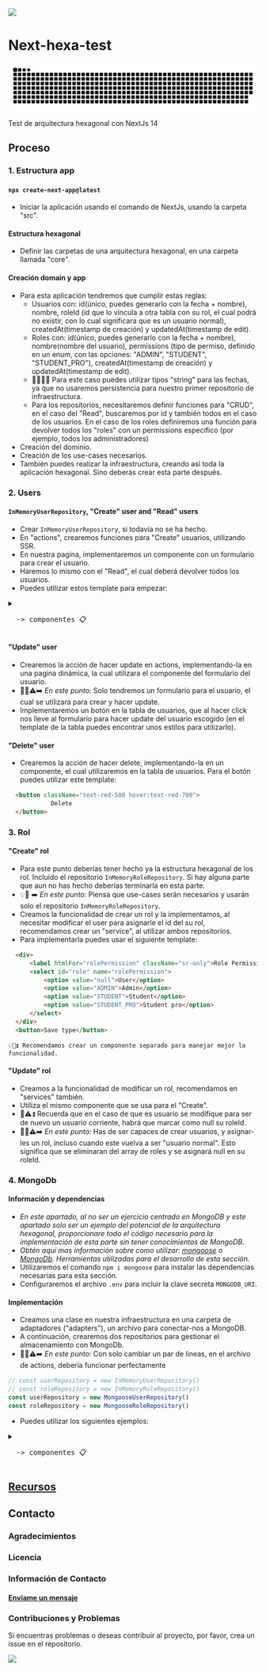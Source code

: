 <img src="https://user-images.githubusercontent.com/73097560/115834477-dbab4500-a447-11eb-908a-139a6edaec5c.gif">

# Next-hexa-test
<a href="https://github.com/SKRTEEEEEE">
<div align="center">
  <img  src="https://github.com/SKRTEEEEEE/SKRTEEEEEE/blob/main/resources/img/grid-snake.svg"
       alt="snake" />
</div>
</a>
Test de arquitectura hexagonal con NextJs 14

## Proceso

### 1. Estructura app
#### `npx create-next-app@latest`
- Iniciar la aplicación usando el comando de NextJs, usando la carpeta "src".
#### Estructura hexagonal
- Definir las carpetas de una arquitectura hexagonal, en una carpeta llamada "core".
#### Creación domain y app
- Para esta aplicación tendremos que cumplir estas reglas:
  - Usuarios con: id(único, puedes generarlo con la fecha + nombre), nombre, roleId (id que lo vincula a otra tabla con su rol, el cual podrá no existir, con lo cual significara que es un usuario normal), createdAt(timestamp de creación) y updatedAt(timestamp de edit).
  - Roles con: id(único, puedes generarlo con la fecha + nombre), nombre(nombre del usuario), permissions (tipo de permiso, definido en un enum, con las opciones: "ADMIN", "STUDENT", "STUDENT_PRO"), createdAt(timestamp de creación) y updatedAt(timestamp de edit).
  - 🙋‍♂️💡⏫ Para este caso puedes utilizar tipos "string" para las fechas, ya que no usaremos persistencia para nuestro primer repositorio de infraestructura.
  - Para los repositorios, necesitaremos definir funciones para "CRUD", en el caso del "Read", buscaremos por id y también todos en el caso de los usuarios. En el caso de los roles definiremos una función para devolver todos los "roles" con un permissions especifico (por ejemplo, todos los administradores)
- Creación del dominio.
- Creación de los use-cases necesarios.
- También puedes realizar la infraestructura, creando así toda la aplicación hexagonal. Sino deberás crear esta parte después.
### 2. Users
#### `InMemoryUserRepository`, "Create" user and "Read" users
- Crear `InMemoryUserRepository`, si todavía no se ha hecho.
- En "actions", crearemos funciones para "Create" usuarios, utilizando SSR.
- En nuestra pagina, implementaremos un componente con un formulario para crear el usuario.
- Haremos lo mismo con el "Read", el cual deberá devolver todos los usuarios. 
- Puedes utilizar estos template para empezar:
<details>
<summary><pre>  -> componentes 📋</pre></summary>

```html 
  <!-- Componente Create -->
  <div>
      <h2 className="text-2xl font-bold mb-4">Create User</h2>
      <form className="flex h-20 items-center space-x-4">
        <div className="flex space-x-10 h-20 items-center">
          <label htmlFor="name" className="block font-medium text-gray-700">
            Name
          </label>
          <input
            type="text"
            id="name"
            name="name"
            className="mt-1 block w-full p-4 rounded-md border-gray-300 shadow-sm focus:border-primary focus:ring-primary sm:text-sm"
          />
        </div>
        <button
          className="inline-flex items-center px-4 py-4 border border-transparent hover:border-gray-800  text-sm font-medium rounded-md shadow-sm shadow-gray-300 hover:shadow-lg text-gray-500 bg-primary hover:bg-primary-dark focus:outline-none focus:ring-2 focus:ring-offset-2 focus:ring-primary"
        >
          Create User
        </button>
      </form>
    </div>
```

```html
  <!-- Pagina -->
  <main  className="container h-dvh mx-auto py-8 px-4 sm:px-6 lg:px-8">
    <div className="grid grid-cols-1 md:grid-cols-2 gap-8">
    <UserForm/>
    <!-- <UsersTable/> Componente para el "Read" -->
    </div>
  </main>
```

```html
  <!-- Componente Read -->
  <div className="p-6 bg-white shadow-md rounded-lg">
      <h2 className="text-3xl font-semibold mb-6 text-gray-800">Users</h2>
      <div className="overflow-x-auto">
        <table className="min-w-full bg-white border border-gray-300 rounded-lg">
          <thead className="bg-gray-100">
            <tr >
              <th
                scope="col"
                className="px-2 xl:px-6 py-3 text-left text-xs font-semibold text-gray-700 uppercase tracking-wider"
              >
                Name
              </th>
              <th
                scope="col"
                className="px-2 xl:px-6 py-3 text-left text-xs font-semibold text-gray-700 uppercase tracking-wider"
              >
                Edit
              </th>
              <!--Otras acciones-->
            </tr>
          </thead>
          <tbody className="bg-white divide-y divide-gray-200">
            <!--Por cada usuario-->
              <tr className="hover:bg-gray-50">
                <td className="px-2 xl:px-6 py-4 whitespace-nowrap text-sm text-gray-900">
                  [nombre]
                </td>
                <td className="px-2 xl:px-6 py-4 whitespace-nowrap">
                  <a
                    className="text-blue-600 hover:text-blue-800 font-medium"
                  >
                    Edit
                  </Link>
                </td>
                <!--Futuras acciones-->
              </tr>
            <!---->
          </tbody>
        </table>
      </div>
    </div>
```
</details>

#### "Update" user
- Crearemos la acción de hacer update en actions, implementando-la en una pagina dinámica, la cual utilizara el componente del formulario del usuario.
- 🧑‍🎓⚠️➡️ _En este punto:_ Solo tendremos un formulario para el usuario, el cual se utilizara para crear y hacer update.
- Implementaremos un botón en la tabla de usuarios, que al hacer click nos lleve al formulario para hacer update del usuario escogido (en el template de la tabla puedes encontrar unos estilos para utilizarlo).
#### "Delete" user
- Crearemos la acción de hacer delete, implementando-la en un componente, el cual utilizaremos en la tabla de usuarios. Para el botón puedes utilizar este template:
```html
  <button className="text-red-500 hover:text-red-700">
            Delete
  </button>
```
### 3. Rol
#### "Create" rol
- Para este punto deberías tener hecho ya la estructura hexagonal de los rol. Incluido el repositorio `InMemoryRoleRepository`. Si hay alguna parte que aun no has hecho deberías terminarla en esta parte.
- 💡🧠 ➡️ _En este punto:_ Piensa que use-cases serán necesarios y usarán solo el repositorio `InMemoryRoleRepository`.
- Creamos la funcionalidad de crear un rol y la implementamos, al necesitar modificar el user para asignarle el id del su rol, recomendamos crear un "service", al utilizar ambos repositorios.
- Para implementarla puedes usar el siguiente template:
```html
  <div>
      <label htmlFor="rolePermission" className="sr-only">Role Permission</label>
      <select id="role" name="rolePermission">
          <option value="null">User</option>
          <option value="ADMIN">Admin</option>
          <option value="STUDENT">Student</option>
          <option value="STUDENT_PRO">Student pro</option>
      </select>
  </div>
  <button>Save type</button>
```

    💡🧠⏫ Recomendamos crear un componente separado para manejar mejor la funcionalidad.
#### "Update" rol
- Creamos a la funcionalidad de modificar un rol, recomendamos en "services" también.
- Utiliza el mismo componente que se usa para el "Create".
- 🧠⚠️⏫ Recuerda que en el caso de que es usuario se modifique para ser de nuevo un usuario corriente, habrá que marcar como null su roleId.
- 🧑‍🎓⚠️➡️ _En este punto:_ Has de ser capaces de crear usuarios, y asignar-les un rol, incluso cuando este vuelva a ser "usuario normal". Esto significa que se eliminaran del array de roles y se asignará null en su roleId.

### 4. MongoDb
#### Información y dependencias
- _En este apartado, al no ser un ejercicio centrado en MongoDB y este apartado solo ser un ejemplo del potencial de la arquitectura hexagonal, proporcionare todo el código necesario para la implementación de esta parte sin tener conocimientos de MongoDB._
- _Obtén aquí mas información sobre como utilizar: [mongoose](https://mongoosejs.com/) o [MongoDb](https://www.mongodb.com/docs/). Herramientas utilizadas para el desarrollo de esta sección._
- Utilizaremos el comando `npm i mongoose` para instalar las dependencias necesarias para esta sección.
- Configuraremos el archivo `.env` para incluir la clave secreta `MONGODB_URI`.
#### Implementación
- Creamos una clase en nuestra infraestructura en una carpeta de adaptadores ("adapters"), un archivo para conectar-nos a MongoDB.
- A continuación, crearemos dos repositorios para gestionar el almacenamiento con MongoDb.
- 🧑‍🎓⚠️➡️ _En este punto:_ Con solo cambiar un par de lineas, en el archivo de actions, debería funcionar perfectamente 
```ts
// const userRepository = new InMemoryUserRepository()
// const roleRepository = new InMemoryRoleRepository()
const userRepository = new MongooseUserRepository()
const roleRepository = new MongooseRoleRepository()
```
- Puedes utilizar los siguientes ejemplos:
<details>
<summary><pre>  -> componentes 📋</pre></summary>


```ts
//src/core/infrastructure/adapters/mongo-db-connection.ts
import mongoose, { Connection } from 'mongoose';

type DBConnection = {
    isConnected: boolean;
  }

export const connectToDB = async ():Promise<Connection> => {
  const connection: DBConnection = {isConnected: false};
  try {
    if (connection.isConnected) return mongoose.connection;
    const db = await mongoose.connect(process.env.MONGODB_URI || "");
    connection.isConnected = db.connections[0].readyState === 1;
    console.log("Connected!");
    return db.connection;
    
  } catch (error: any) {
    throw new Error(error);
  }
};
export abstract class MongoDbConnection {
    private connection: Connection | null = null;
    protected async connect(): Promise<void> {
        if (!this.connection) {
            try {
                this.connection = await connectToDB();
            } catch (error) {
                console.error("Failed to connect to the database:", error);
                throw new Error("Unable to establish database connection");
            }
        }
    }
    public async getConnection(): Promise<Connection> {
        if (!this.connection) {
            await this.connect();
        }
        if (!this.connection) {
            throw new Error("Database connection not established.");
        }
        return this.connection;
    }
}
```

```ts
//src/core/infrastructure/repositories/mongoose-user-repository.ts
import { User } from '@/core/domain/entities/User';
import { UserRepository } from '@/core/domain/repositories/user-repository';
import { UserDocument, UserModel } from '@/models/user-role-schema';
import { MongoDbConnection } from '../adapters/mongo-db-connection';


export class MongooseUserRepository extends MongoDbConnection implements UserRepository {

    async create(user: User): Promise<User> {
        await this.connect();
        const newUser = new UserModel(user)
        const savedUser = await newUser.save()
        console.log("savedUser: ",savedUser)
        return this.documentToUser(savedUser)

    }
    async findById(id: string): Promise<User | null> {
        await this.connect()
        const user = await UserModel.findById(id)
        return user ? this.documentToUser(user) : null
    }
    async update(id: string, name: string, roleId?: string): Promise<User> {
        await this.connect(); // Asegúrate de que la conexión esté establecida
    
        // Busca el usuario por su ID
        const user = await UserModel.findById(id);
        if (!user) throw new Error("Error al encontrar el usuario");
    
        // Actualiza los campos necesarios
        user.name = name;
        user.roleId = roleId !== undefined ? roleId : user.roleId; // Mantiene el valor actual si roleId no se proporciona
        user.updatedAt = Date.now(); // Actualiza la fecha de modificación como timestamp
    
        // Guarda los cambios en la base de datos
        const updatedUser = await user.save();
        console.log("updated user: ",updatedUser)
        return this.documentToUser(updatedUser); // Convierte el documento actualizado a la entidad User
    }
    async delete(id:string):Promise<void> {
        await this.connect()
        const result = await UserModel.deleteOne({_id:id})
        if (result.deletedCount === 0) throw new Error(`User with id ${id} not found`);
    }
    async findAll(): Promise<User[] | null> {
        await this.connect()
        const users = await UserModel.find()
        return users.length > 0 ? users.map(this.documentToUser):null
    }
    async deleteRoleId(id: string): Promise<void> {
        await this.connect()
        const result = await UserModel.updateOne({ _id: id }, { $set: { roleId: null } });
        if (result.matchedCount === 0) throw new Error(`User with id ${id} not found`);
    }
    private documentToUser(doc: UserDocument): User {
        return {
          id: doc._id.toString(),
          name: doc.name,
          roleId: doc.roleId ? doc.roleId.toHexString() : null,
          createdAt: doc.createdAt.toISOString(),
          updatedAt: doc.updatedAt.toISOString()
        };
      }

}
```

```ts
//src/core/infrastructure/repositories/mongoose-role-repository.ts
import { RoleRepository } from "@/core/domain/repositories/role-repository";
import { MongoDbConnection } from "../adapters/mongo-db-connection";
import { Role, RoleType } from "@/core/domain/entities/Role";
import { RoleDocument, RoleModel } from "@/models/user-role-schema";

export class MongooseRoleRepository extends MongoDbConnection implements RoleRepository{
    async create(role: Role): Promise<Role> {
        await this.connect()
        const newRole = new RoleModel(role)
        const savedRole = await newRole.save()
        console.log("saved role: ", savedRole)
        return this.documentToRole(savedRole)
    }
    async findById(id: string): Promise<Role | null> {
        this.connect()
        const role = await RoleModel.findById(id)
        return role ? this.documentToRole(role):null
        
    }
    async update(id: string, permissions: RoleType): Promise<Role> {
        await this.connect()
        const role = await RoleModel.findById(id)
        role.permissions = permissions
        const updatedRole = await role.save()
        return this.documentToRole(updatedRole)
    }
    async delete(id: string): Promise<void> {
        await this.connect()
        await RoleModel.findByIdAndDelete(id)
    }
    private documentToRole(doc: RoleDocument): Role {
        return {
            id: doc._id.toString(),
            name: doc.name,
            permissions: doc.permissions as RoleType,
            createdAt: doc.createdAt.toISOString(),
            updatedAt: doc.updatedAt.toISOString()
        }
    }
}
```
</details>


## [Recursos](https://github.com/SKRTEEEEEE/markdowns)

## Contacto

### Agradecimientos

### Licencia

### Información de Contacto

#### [Envíame un mensaje](mailto:adanreh.m@gmail.com)

### Contribuciones y Problemas

Si encuentras problemas o deseas contribuir al proyecto, por favor, crea un issue en el repositorio.

<img src="https://user-images.githubusercontent.com/73097560/115834477-dbab4500-a447-11eb-908a-139a6edaec5c.gif">
